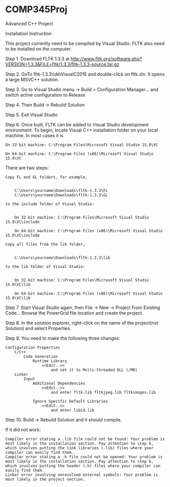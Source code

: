 # COMP345Proj
Advanced C++ Project

Installation Instruction

This project currently need to be compiled by Visual Studio. 
FLTK also need to be installed on the computer.

Step 1. Download FLTK 1.3.3 at http://www.fltk.org/software.php?VERSION=1.3.3&FILE=fltk/1.3.3/fltk-1.3.3-source.tar.gz

Step 2. GoTo fltk-1.3.3\ide\VisualC2015 and double-click on fltk.sln.  It opens a large MSVC++ solution.

Step 3. Go to Visual Studio menu -> Build > Configuration Manager... and switch active configuration to Release 

Step 4. Then Build -> Rebuild Solution

Step 5. Exit Visual Studio

Step 6. Once built, FLTK can be added to Visual Studio development environment. To begin, locate Visual C++ installation folder on your local machine. In most cases it is

    On 32-bit machine: C:\Program Files\Microsoft Visual Studio 15.0\VC

    On 64-bit machine: C:\Program Files (x86)\Microsoft Visual Studio 15.0\VC

There are two steps:

    Copy FL and GL folders, for example,


        C:\Users\yourname\Downloads\fltk-1.3.3\FL
        C:\Users\yourname\Downloads\fltk-1.3.3\GL

    to the include folder of Visual Studio:


        On 32-bit machine: C:\Program Files\Microsoft Visual Studio 15.0\VC\include

        On 64-bit machine: C:\Program Files (x86)\Microsoft Visual Studio 15.0\VC\include

    Copy all files from the lib folder,


        C:\Users\yourname\Downloads\fltk-1.3.3\lib

    to the lib folder of Visual Studio:


        On 32-bit machine: C:\Program Files\Microsoft Visual Studio 15.0\VC\lib

        On 64-bit machine: C:\Program Files (x86)\Microsoft Visual Studio 15.0\VC\lib
		
		
Step 7. Start Visual Studio again, then File -> New -> Project From Existing Code... Browse the PowerGrid file location and create the project.

Step 8. In the solution explorer, right-click on the name of the project(not Solution) and select Properties.

Step 9. You need to make the following three changes:

	Configuration Properties
        C/C++
            Code Generation
                Runtime Library
                    <<Edit..>>
                        and set it to Multi-threaded DLL (/MD)
        Linker
            Input
                Additional Dependencies
                    <<Edit..>>
                        and enter fltk.lib fltkjpeg.lib fltkimages.lib

                Ignore Specific Default Libraries
                    <<Edit..>>
                        and enter libcd.lib

Step 10. Build -> Rebuild Solution and it should compile.

If it did not work:

    Compiler error stating a .lib file could not be found: Your problem is most likely in the installation section. Pay attention to step 6, which involves putting the link libraries (.lib) files where your compiler can easily find them.
    Compiler error stating a .h file could not be opened: Your problem is most likely in the installation section. Pay attention to step 6, which involves putting the header (.h) files where your compiler can easily find them.
    Linker error involving unresolved external symbols: Your problem is most likely in the project section.
